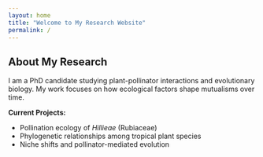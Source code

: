 ```yaml
---
layout: home
title: "Welcome to My Research Website"
permalink: /
---
```


## About My Research
I am a PhD candidate studying plant-pollinator interactions and evolutionary biology. My work focuses on how ecological factors shape mutualisms over time.



**Current Projects:**
- Pollination ecology of *Hillieae* (Rubiaceae)
- Phylogenetic relationships among tropical plant species
- Niche shifts and pollinator-mediated evolution
